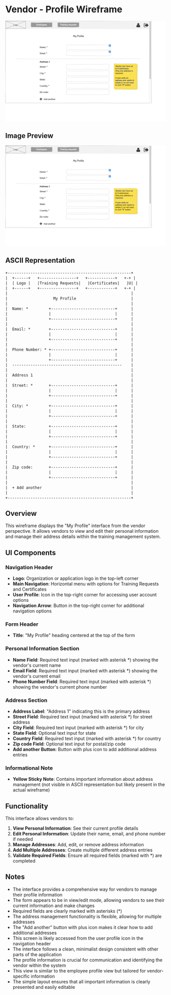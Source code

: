 # Vendor - Profile Wireframe

![Vendor - Profile](./v-profile.png)

## Image Preview

![Vendor - Profile](./v-profile.png)

## ASCII Representation

```plaintext
+------------------------------------------------------+
|  +------+   +----------------+   +------------+   +-+ |
|  | Logo |   |Training Requests|   |Certificates|   |U| |
|  +------+   +----------------+   +------------+   +-+ |
|                                                      |
|                    My Profile                        |
|                                                      |
|  Name: *         +----------------------------+      |
|                  |                            |      |
|                  +----------------------------+      |
|                                                      |
|  Email: *        +----------------------------+      |
|                  |                            |      |
|                  +----------------------------+      |
|                                                      |
|  Phone Number: * +----------------------------+      |
|                  |                            |      |
|                  +----------------------------+      |
|  ------------------------------------------------    |
|                                                      |
|  Address 1                                           |
|                                                      |
|  Street: *       +----------------------------+      |
|                  |                            |      |
|                  +----------------------------+      |
|                                                      |
|  City: *         +----------------------------+      |
|                  |                            |      |
|                  +----------------------------+      |
|                                                      |
|  State:          +----------------------------+      |
|                  |                            |      |
|                  +----------------------------+      |
|                                                      |
|  Country: *      +----------------------------+      |
|                  |                            |      |
|                  +----------------------------+      |
|                                                      |
|  Zip code:       +----------------------------+      |
|                  |                            |      |
|                  +----------------------------+      |
|                                                      |
|  + Add another                                       |
|                                                      |
+------------------------------------------------------+
```

## Overview

This wireframe displays the "My Profile" interface from the vendor perspective. It allows vendors to view and edit their personal information and manage their address details within the training management system.

## UI Components

### Navigation Header

- **Logo**: Organization or application logo in the top-left corner
- **Main Navigation**: Horizontal menu with options for Training Requests and Certificates
- **User Profile**: Icon in the top-right corner for accessing user account options
- **Navigation Arrow**: Button in the top-right corner for additional navigation options

### Form Header

- **Title**: "My Profile" heading centered at the top of the form

### Personal Information Section

- **Name Field**: Required text input (marked with asterisk *) showing the vendor's current name
- **Email Field**: Required text input (marked with asterisk *) showing the vendor's current email
- **Phone Number Field**: Required text input (marked with asterisk *) showing the vendor's current phone number

### Address Section

- **Address Label**: "Address 1" indicating this is the primary address
- **Street Field**: Required text input (marked with asterisk *) for street address
- **City Field**: Required text input (marked with asterisk *) for city
- **State Field**: Optional text input for state
- **Country Field**: Required text input (marked with asterisk *) for country
- **Zip code Field**: Optional text input for postal/zip code
- **Add another Button**: Button with plus icon to add additional address entries

### Informational Note

- **Yellow Sticky Note**: Contains important information about address management (not visible in ASCII representation but likely present in the actual wireframe)

## Functionality

This interface allows vendors to:

1. **View Personal Information**: See their current profile details
2. **Edit Personal Information**: Update their name, email, and phone number if needed
3. **Manage Addresses**: Add, edit, or remove address information
4. **Add Multiple Addresses**: Create multiple different address entries
5. **Validate Required Fields**: Ensure all required fields (marked with *) are completed

## Notes

- The interface provides a comprehensive way for vendors to manage their profile information
- The form appears to be in view/edit mode, allowing vendors to see their current information and make changes
- Required fields are clearly marked with asterisks (*)
- The address management functionality is flexible, allowing for multiple addresses
- The "Add another" button with plus icon makes it clear how to add additional addresses
- This screen is likely accessed from the user profile icon in the navigation header
- The interface follows a clean, minimalist design consistent with other parts of the application
- The profile information is crucial for communication and identifying the vendor within the system
- This view is similar to the employee profile view but tailored for vendor-specific information
- The simple layout ensures that all important information is clearly presented and easily editable
